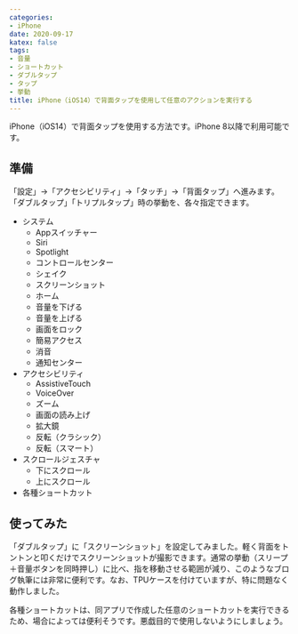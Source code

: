 ```yaml
---
categories:
- iPhone
date: 2020-09-17
katex: false
tags:
- 音量
- ショートカット
- ダブルタップ
- タップ
- 挙動
title: iPhone（iOS14）で背面タップを使用して任意のアクションを実行する
---
```


iPhone（iOS14）で背面タップを使用する方法です。iPhone 8以降で利用可能です。

## 準備

「設定」→「アクセシビリティ」→「タッチ」→「背面タップ」へ進みます。「ダブルタップ」「トリプルタップ」時の挙動を、各々指定できます。

* システム
  * Appスイッチャー
  * Siri
  * Spotlight
  * コントロールセンター
  * シェイク
  * スクリーンショット
  * ホーム
  * 音量を下げる
  * 音量を上げる
  * 画面をロック
  * 簡易アクセス
  * 消音
  * 通知センター
* アクセシビリティ
  * AssistiveTouch
  * VoiceOver
  * ズーム
  * 画面の読み上げ
  * 拡大鏡
  * 反転（クラシック）
  * 反転（スマート）
* スクロールジェスチャ
  * 下にスクロール
  * 上にスクロール
* 各種ショートカット

## 使ってみた

「ダブルタップ」に「スクリーンショット」を設定してみました。軽く背面をトントンと叩くだけでスクリーンショットが撮影できます。通常の挙動（スリープ＋音量ボタンを同時押し）に比べ、指を移動させる範囲が減り、このようなブログ執筆には非常に便利です。なお、TPUケースを付けていますが、特に問題なく動作しました。

各種ショートカットは、同アプリで作成した任意のショートカットを実行できるため、場合によっては便利そうです。悪戯目的で使用しないようにしましょう。
